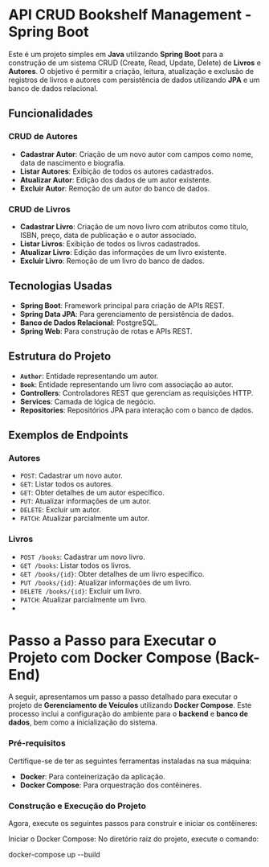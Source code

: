 # API CRUD Bookshelf Management - Spring Boot

Este é um projeto simples em **Java** utilizando **Spring Boot** para a construção de um sistema CRUD (Create, Read, Update, Delete) de **Livros** e **Autores**. O objetivo é permitir a criação, leitura, atualização e exclusão de registros de livros e autores com persistência de dados utilizando **JPA** e um banco de dados relacional.

## Funcionalidades

### CRUD de Autores
- **Cadastrar Autor**: Criação de um novo autor com campos como nome, data de nascimento e biografia.
- **Listar Autores**: Exibição de todos os autores cadastrados.
- **Atualizar Autor**: Edição dos dados de um autor existente.
- **Excluir Autor**: Remoção de um autor do banco de dados.

### CRUD de Livros
- **Cadastrar Livro**: Criação de um novo livro com atributos como título, ISBN, preço, data de publicação e o autor associado.
- **Listar Livros**: Exibição de todos os livros cadastrados.
- **Atualizar Livro**: Edição das informações de um livro existente.
- **Excluir Livro**: Remoção de um livro do banco de dados.

## Tecnologias Usadas
- **Spring Boot**: Framework principal para criação de APIs REST.
- **Spring Data JPA**: Para gerenciamento de persistência de dados.
- **Banco de Dados Relacional**: PostgreSQL.
- **Spring Web**: Para construção de rotas e APIs REST.

## Estrutura do Projeto
- **`Author`**: Entidade representando um autor.
- **`Book`**: Entidade representando um livro com associação ao autor.
- **Controllers**: Controladores REST que gerenciam as requisições HTTP.
- **Services**: Camada de lógica de negócio.
- **Repositories**: Repositórios JPA para interação com o banco de dados.

## Exemplos de Endpoints

### Autores
- `POST`: Cadastrar um novo autor.
- `GET`: Listar todos os autores.
- `GET`: Obter detalhes de um autor específico.
- `PUT`: Atualizar informações de um autor.
- `DELETE`: Excluir um autor.
- `PATCH`: Atualizar parcialmente um autor.

### Livros
- `POST /books`: Cadastrar um novo livro.
- `GET /books`: Listar todos os livros.
- `GET /books/{id}`: Obter detalhes de um livro específico.
- `PUT /books/{id}`: Atualizar informações de um livro.
- `DELETE /books/{id}`: Excluir um livro.
-  `PATCH`: Atualizar parcialmente um livro.
-  
# Passo a Passo para Executar o Projeto com Docker Compose (Back-End)

A seguir, apresentamos um passo a passo detalhado para executar o projeto de **Gerenciamento de Veículos** utilizando **Docker Compose**. Este processo inclui a configuração do ambiente para o **backend** e **banco de dados**, bem como a inicialização do sistema.

### Pré-requisitos
Certifique-se de ter as seguintes ferramentas instaladas na sua máquina:
- **Docker**: Para conteinerização da aplicação.
- **Docker Compose**: Para orquestração dos contêineres.

### Construção e Execução do Projeto
Agora, execute os seguintes passos para construir e iniciar os contêineres:

Iniciar o Docker Compose: No diretório raiz do projeto, execute o comando:

docker-compose up --build
